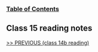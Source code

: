 
### [Table of Contents](https://wondwosentsige.github.io/code-201-reading-notes/Home)

## Class 15 reading notes



























[>> PREVIOUS (class 14b reading)](https://wondwosentsige.github.io/code-201-reading-notes/class-14b)


